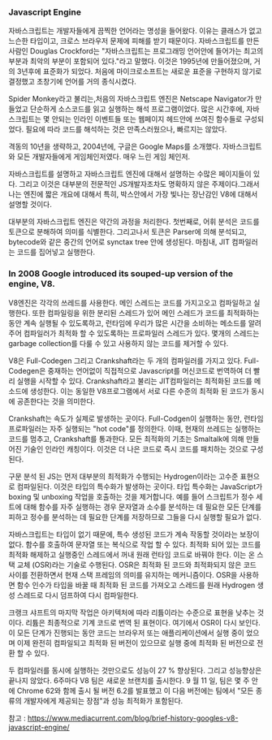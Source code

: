 ### Javascript Engine

자바스크립트는 개발자들에게 끔찍한 언어라는 명성을 들어왔다. 이유는 클래스가 없고 느슨한 타입이고, 크로스 브라우저 문제에 피해를 받기 때문이다. 자바스크립트를 만든 사람인 Douglas Crockford는 "자바스크립트는 프로그래밍 언어안에 들어가는 최고의 부분과 최악의 부분이 포함되어 있다."라고 말했다. 이것은 1995년에 만들어졌으며, 거의 3년후에 표준화가 되었다. 처음에 마이크로소프트는 새로운 표준을 구현하지 않기로 결정했고 초창기에 언어를 거의 종식시켰다.

Spider Monkey라고 불리는,처음의 자바스크립트 엔진은 Netscape Navigator가 만들었고 단순하게 소스코드를 읽고 실행하는 해석 프로그램이었다. 많은 시간후에, 자바스크립트는 몇 안되는 인라인 이벤트들 또는 웹페이지 헤드안에 쓰여진 함수들로 구성되었다. 필요에 따라 코드를 해석하는 것은 만족스러웠으나, 빠르지는 않았다.

격동의 10년을 생략하고, 2004년에, 구글은 Google Maps를 소개했다. 자바스크립트와 모든 개발자들에게 게임체인저였다. 매우 느린 게임 체인저.  

자바스크립트를 설명하고 자바스크립트 엔진에 대해서 설명하는 수많은 페이지들이 있다. 그리고 이것은 대부분의 전문적인 JS개발자조차도 명확하지 않은 주제이다.그래서  나는 엔진에 짧은 개요에 대해서 특히, 박스안에서 가장 빛나는 장난감인 V8에 대해서 설명할 것이다.

대부분의 자바스크립트 엔진은 약간의 과정을 처리한다. 첫번째로, 어휘 분석은 코드를 토큰으로 분해하여 의미를 식별한다. 그리고나서 토큰은 Parser에 의해 분석되고,  bytecode와 같은 중간의 언어로 synctax tree 안에 생성된다. 마침내, JIT 컴파일러는 코드를 집어넣고 실행한다.

### In 2008 Google introduced its souped-up version of the engine, V8.

V8엔진은 각각의 쓰레드를 사용한다. 메인 스레드는 코드를 가지고오고 컴파일하고 실행한다. 또한 컴파일링을 위한 분리된 스레드가 있어 메인 스레드가 코드를 최적화하는 동안 계속 실행될 수 있도록하고, 런타임에 우리가 많은 시간을 소비하는 메소드를 알려주어 컴파일러가 최적화 할 수 있도록하는 프로파일러 스레드가 있다. 몇개의 스레드는 garbage collection를 다룰 수 있고 사용하지 않는 코드를 제거할 수 있다.

V8은 Full-Codegen 그리고 Crankshaft라는 두 개의 컴파일러를 가지고 있다. Full-Codegen은 중재하는 언어없이 직접적으로 Javascript를 머신코드로 번역하여 더 빨리 실행을 시작할 수 있다. Crankshaft라고 불리는 JIT컴파일러는 최적화된 코드를 메소드에 생성한다. 이는 동일한 V8프로그램에서 서로 다른 수준의 최적화 된 코드가 동시에 공존한다는 것을 의미한다.

Crankshaft는 속도가 실제로 발생하는 곳이다. Full-Codgen이 실행하는 동안, 런타임 프로파일러는 자주 실행되는 "hot code"를 정의한다. 이때, 현재의 쓰레드는 실행하는 코드를 멈추고, Crankshaft를 통과한다. 모든 최적화의 기초는 Smaltalk에 의해 만들어진 기술인 인라인 캐칭이다. 이것은 더 나은 코드로 즉시 코드를 패치하는 것으로 구성된다.

구문 분석 된 JS는 먼저 대부분의 최적화가 수행되는 Hydrogen이라는 고수준 표현으로 컴파일된다. 이것은 타입의 특수화가 발생하는 곳이다. 타입 특수화는 JavaScript가 boxing 및 unboxing 작업을 호출하는 것을 제거합니다. 예를 들어 스크립트가 정수 세트에 대해 함수를 자주 실행하는 경우 문자열과 소수를 분석하는 데 필요한 모든 단계를 피하고 정수를 분석하는 데 필요한 단계를 저장하므로 그들을 다시 실행할 필요가 없다.

자바스크립트는 타입이 없기 때문에, 특수 생성된 코드가 계속 작동할 것이라는 보장이 없다. 함수를 호출하여 문자열 또는 복식으로 작업 할 수 있다. 최적화 되어 있는 코드를 최적화 해제하고 실행중인 스레드에서 꺼내 원래 런타임 코드로 바꿔야 한다. 이는 온 스택 교체 (OSR)라는 기술로 수행된다. OSR은 최적화 된 코드와 최적화되지 않은 코드 사이를 전환하면서 현재 스택 프레임의 의미를 유지하는 메커니즘이다. OSR을 사용하면 함수 인수가 타입을 바꿀 때 최적화 된 코드를 가져오고 스레드를 원래 Hydrogen 생성 스레드로 다시 덤프하여 다시 컴파일한다.

크랭크 샤프트의 마지막 작업은 아키텍처에 따라 리튬이라는 수준으로 표현을 낮추는 것이다. 리튬은 최종적으로 기계 코드로 번역 된 표현이다. 여기에서 OSR이 다시 보인다. 이 모든 단계가 진행되는 동안 코드는 브라우저 또는 애플리케이션에서 실행 중이 었으며 이제 완전히 컴파일되고 최적화 된 버전이 있으므로 실행 중에 최적화 된 버전으로 전환 할 수 있다.

두 컴파일러를 동시에 실행하는 것만으로도 성능이 27 % 향상된다. 그리고 성능향상은 끝나지 않았다. 6주마다 V8 팀은 새로운 브랜치를 출시한다. 9 월 11 일, 팀은 몇 주 안에 Chrome 62와 함께 출시 될 버전 6.2를 발표했고 이 다음 버전에는 팀에서 "모든 종류의 개발자에게 제공되는 장점"과 성능 최적화가 포함된다.

참고 : <a href="https://www.mediacurrent.com/blog/brief-history-googles-v8-javascript-engine/">https://www.mediacurrent.com/blog/brief-history-googles-v8-javascript-engine/</a>
